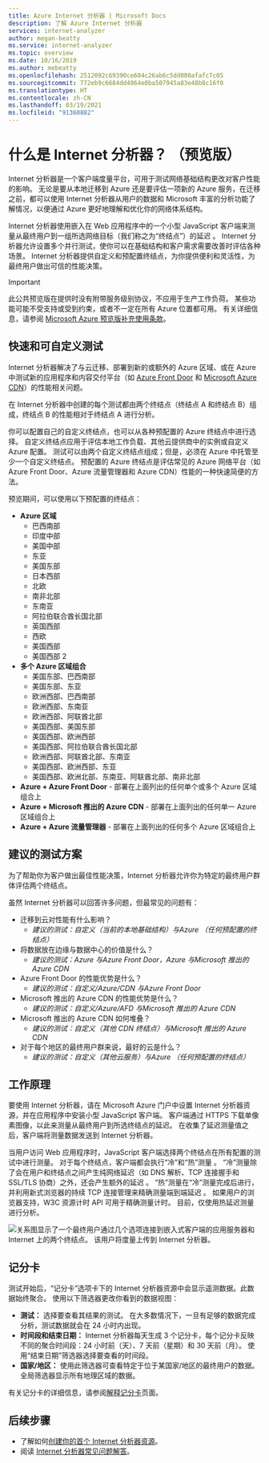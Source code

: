 ```yaml
---
title: Azure Internet 分析器 | Microsoft Docs
description: 了解 Azure Internet 分析器
services: internet-analyzer
author: megan-beatty
ms.service: internet-analyzer
ms.topic: overview
ms.date: 10/16/2019
ms.author: mebeatty
ms.openlocfilehash: 2512092c69390ce604c26ab6c5dd000afafc7c05
ms.sourcegitcommit: 772eb9c6684dd4864e0ba507945a83e48b8c16f0
ms.translationtype: HT
ms.contentlocale: zh-CN
ms.lasthandoff: 03/19/2021
ms.locfileid: "91360882"
---
```

# <a name="what-is-internet-analyzer-preview"></a>什么是 Internet 分析器？ （预览版）

Internet 分析器是一个客户端度量平台，可用于测试网络基础结构更改对客户性能的影响。 无论是要从本地迁移到 Azure 还是要评估一项新的 Azure 服务，在迁移之前，都可以使用 Internet 分析器从用户的数据和 Microsoft 丰富的分析功能了解情况，以便通过 Azure 更好地理解和优化你的网络体系结构。

Internet 分析器使用嵌入在 Web 应用程序中的一个小型 JavaScript 客户端来测量从最终用户到一组所选网络目标（我们称之为“终结点”）的延迟  。 Internet 分析器允许设置多个并行测试，使你可以在基础结构和客户需求需要改善时评估各种场景。 Internet 分析器提供自定义和预配置终结点，为你提供便利和灵活性，为最终用户做出可信的性能决策。 


> [!IMPORTANT]
> 此公共预览版在提供时没有附带服务级别协议，不应用于生产工作负荷。 某些功能可能不受支持或受到约束，或者不一定在所有 Azure 位置都可用。 有关详细信息，请参阅 [Microsoft Azure 预览版补充使用条款](https://azure.microsoft.com/support/legal/preview-supplemental-terms/)。
>

## <a name="quick--customizable-tests"></a>快速和可自定义测试

Internet 分析器解决了与云迁移、部署到新的或额外的 Azure 区域、或在 Azure 中测试新的应用程序和内容交付平台（如 [Azure Front Door](https://azure.microsoft.com/services/frontdoor/) 和 [Microsoft Azure CDN](https://azure.microsoft.com/services/cdn/)）的性能相关问题。 

在 Internet 分析器中创建的每个测试都由两个终结点（终结点 A 和终结点 B）组成，终结点 B 的性能相对于终结点 A 进行分析。 

你可以配置自己的自定义终结点，也可以从各种预配置的 Azure 终结点中进行选择。 自定义终结点应用于评估本地工作负载、其他云提供商中的实例或自定义 Azure 配置。 测试可以由两个自定义终结点组成；但是，必须在 Azure 中托管至少一个自定义终结点。 预配置的 Azure 终结点是评估常见的 Azure 网络平台（如 Azure Front Door、Azure 流量管理器和 Azure CDN）性能的一种快速简便的方法。 

预览期间，可以使用以下预配置的终结点： 

* **Azure 区域**
    * 巴西南部
    * 印度中部
    * 美国中部
    * 东亚
    * 美国东部
    * 日本西部
    * 北欧
    * 南非北部
    * 东南亚 
    * 阿拉伯联合酋长国北部
    * 英国西部  
    * 西欧
    * 美国西部 
    * 美国西部 2
* **多个 Azure 区域组合** 
    * 美国东部、巴西南部 
    * 美国东部、东亚 
    * 欧洲西部、巴西南部
    * 欧洲西部、东南亚
    * 欧洲西部、阿联酋北部
    * 美国西部、美国东部 
    * 美国西部、欧洲西部
    * 美国西部、阿拉伯联合酋长国北部
    * 欧洲西部、阿联酋北部、东南亚
    * 美国西部、欧洲西部、东亚
    * 美国西部、欧洲北部、东南亚、阿联酋北部、南非北部 
* **Azure + Azure Front Door** - 部署在上面列出的任何单个或多个 Azure 区域组合上
* **Azure + Microsoft 推出的 Azure CDN** - 部署在上面列出的任何单一 Azure 区域组合上
* **Azure + Azure 流量管理器** - 部署在上面列出的任何多个 Azure 区域组合上

## <a name="suggested-test-scenarios"></a>建议的测试方案 

为了帮助你为客户做出最佳性能决策，Internet 分析器允许你为特定的最终用户群体评估两个终结点。 

虽然 Internet 分析器可以回答许多问题，但最常见的问题有： 
* 迁移到云对性能有什么影响？ 
    * *建议的测试：自定义（当前的本地基础结构）与Azure （任何预配置的终结点）*
* 将数据放在边缘与数据中心的价值是什么？ 
    *  *建议的测试：Azure 与Azure Front Door，Azure 与Microsoft 推出的 Azure CDN*
* Azure Front Door 的性能优势是什么？
    *  *建议的测试：自定义/Azure/CDN 与Azure Front Door*
* Microsoft 推出的 Azure CDN 的性能优势是什么？ 
    *  *建议的测试：自定义/Azure/AFD 与Microsoft 推出的 Azure CDN*
* Microsoft 推出的 Azure CDN 如何堆叠？ 
    *  *建议的测试：自定义（其他 CDN 终结点）与Microsoft 推出的 Azure CDN*
* 对于每个地区的最终用户群来说，最好的云是什么？ 
    *  *建议的测试：自定义（其他云服务）与Azure （任何预配置的终结点）*

## <a name="how-it-works"></a>工作原理

要使用 Internet 分析器，请在 Microsoft Azure 门户中设置 Internet 分析器资源，并在应用程序中安装小型 JavaScript 客户端。 客户端通过 HTTPS 下载单像素图像，以此来测量从最终用户到所选终结点的延迟。 在收集了延迟测量值之后，客户端将测量数据发送到 Internet 分析器。

当用户访问 Web 应用程序时，JavaScript 客户端选择两个终结点在所有配置的测试中进行测量。 对于每个终结点，客户端都会执行“冷”和“热”测量   。 “冷”测量除了会在用户和终结点之间产生纯网络延迟（如 DNS 解析、TCP 连接握手和 SSL/TLS 协商）之外，还会产生额外的延迟  。 “热”测量在“冷”测量完成后进行，并利用新式浏览器的持续 TCP 连接管理来精确测量端到端延迟   。 如果用户的浏览器支持，W3C 资源计时 API 可用于精确测量计时。 目前，仅使用热延迟测量进行分析。

![关系图显示了一个最终用户通过几个选项连接到嵌入式客户端的应用服务器和 Internet 上的两个终结点。 该用户将度量上传到 Internet 分析器。](./media/ia-overview/architecture.png)


## <a name="scorecards"></a>记分卡 

测试开始后，“记分卡”选项卡下的 Internet 分析器资源中会显示遥测数据。此数据始终聚合。 使用以下筛选器更改你看到的数据视图： 

* **测试：** 选择要查看其结果的测试。 在大多数情况下，一旦有足够的数据完成分析，测试数据就会在 24 小时内出现。 
* **时间段和结束日期：** Internet 分析器每天生成 3 个记分卡，每个记分卡反映不同的聚合时间段：24 小时前（天）、7 天前（星期）和 30 天前（月）。 使用“结束日期”筛选器选择要查看的时间段。 
* **国家/地区：** 使用此筛选器可查看特定于位于某国家/地区的最终用户的数据。 全局筛选器显示所有地理区域的数据。  

有关记分卡的详细信息，请参阅[解释记分卡](internet-analyzer-scorecard.md)页面。 


## <a name="next-steps"></a>后续步骤

* 了解如何[创建你的首个 Internet 分析器资源](internet-analyzer-create-test-portal.md)。
* 阅读 [Internet 分析器常见问题解答](internet-analyzer-faq.md)。 
